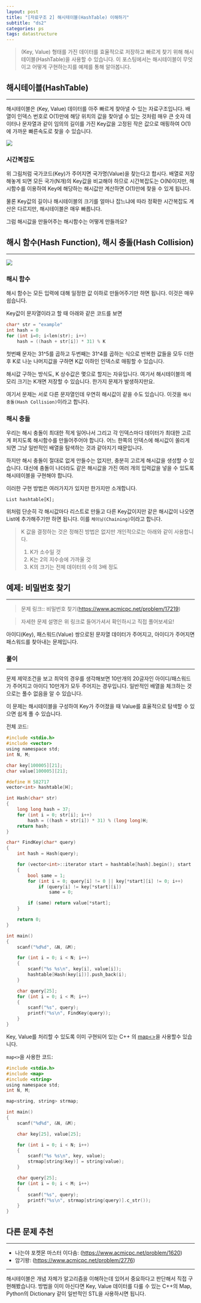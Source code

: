 ```yaml
---
layout: post
title: "[자료구조 2] 해시테이블(HashTable) 이해하기"
subtitle: "ds2"
categories: ps
tags: datastructure
---
```


> (Key, Value) 형태를 가진 데이터를 효율적으로 저장하고 빠르게 찾기 위해 해시테이블(HashTable)을 사용할 수 있습니다.
> 이 포스팅에서는 해시테이블이 무엇이고 어떻게 구현하는지를 예제를 통해 알아봅니다.

## 해시테이블(HashTable)
---

해시테이블은 (Key, Value) 데이터를 아주 빠르게 찾아낼 수 있는 자료구조입니다. 배열이 인덱스 번호로 O(1)만에 해당 위치의 값을 찾아낼 수 있는 것처럼 매우 큰 숫자 데이터나 문자열과 같이 임의의 길이를 가진 Key값을 고정된 작은 값으로 매핑하여 O(1)에 가까운 빠른속도로 찾을 수 있습니다.

![](https://laboputer.github.io/assets/img/algorithm/ds/07_hashtable1.PNG)

### 시간복잡도

위 그림처럼 국가코드(Key)가 주어지면 국가명(Value)을 찾는다고 합시다. 배열로 저장해놓게 되면 모든 국가(N개)의 Key값을 비교해야 하므로 시간복잡도는 O(N)이지만, 해시함수를 이용하여 Key에 해당하는 해시값만 계산하면 O(1)만에 찾을 수 있게 됩니다.

물론 Key값의 길이나 해시테이블의 크기를 얼마나 잡느냐에 따라 정확한 시간복잡도 계산은 다르지만, 해시테이블은 매우 빠릅니다.

그럼 해시값을 만들어주는 해시함수는 어떻게 만들까요?

## 해시 함수(Hash Function), 해시 충돌(Hash Collision)
---

![](https://laboputer.github.io/assets/img/algorithm/ds/07_hashtable2.PNG)

### 해시 함수

해시 함수는 모든 입력에 대해 일정한 값 이하로 만들어주기만 하면 됩니다. 이것은 매우 쉽습니다.

Key값이 문자열이라고 할 때 아래와 같은 코드를 보면

```C
char* str = "example"
int hash = 0 
for (int i=0; i<len(str); i++)
	hash = ((hash + str[i]) * 31) % K
```

첫번째 문자는 31^5를 곱하고 두번째는 31^4를 곱하는 식으로 반복한 값들을 모두 더한 후 K로 나눈 나머지값을 구하면 K값 이하인 인덱스로 매핑할 수 있습니다.

해시값 구하는 방식도, K 상수값은 몇으로 할지는 자유입니다. 여기서 해시테이블의 메모리 크기는 K개면 저장할 수 있습니다. 한가지 문제가 발생하지만요.

여기서 문제는 서로 다른 문자열인데 우연히 해시값이 같을 수도 있습니다. 이것을 `해시 충돌(Hash Collision)`이라고 합니다.

### 해시 충돌

우리는 해시 충돌이 최대한 적게 일어나서 그리고 각 인덱스마다 데이터가 최대한 고르게 퍼지도록 해시함수를 만들어주어야 합니다. 어느 한쪽의 인덱스에 해시값이 쏠리게 되면 그냥 일반적인 배열을 탐색하는 것과 같아지기 때문입니다.

하지만 해시 충돌이 절대로 없게 만들수는 없지만, 충분히 고르게 해시값을 생성할 수 있습니다. 대신에 충돌이 나더라도 같은 해시값을 가진 여러 개의 입력값을 넣을 수 있도록 해시테이블을 구현해야 합니다.

이러한 구현 방법은 여러가지가 있지만 한가지만 소개합니다.

```
List hashtable[K];
```

위처럼 단순히 각 해시값마다 리스트로 만들고 다른 Key값이지만 같은 해시값이 나오면 List에 추가해주기만 하면 됩니다. 이를 `체이닝(Chaining)`이라고 합니다.

> K 값을 결정하는 것은 정해진 방법은 없지만 개인적으로는 아래와 같이 사용합니다. 
> 1. K가 소수일 것
> 2. K는 2의 지수승에 가까울 것
> 3. K의 크기는 전체 데이터의 수의 3배 정도

## 예제: 비밀번호 찾기
---

> 문제 링크:: 비밀번호 찾기(https://www.acmicpc.net/problem/17219)

> 자세한 문제 설명은 위 링크로 들어가셔서 확인하시고 직접 풀어보세요!

아이디(Key), 패스워드(Value) 쌍으로된 문자열 데이터가 주어지고, 아이디가 주어지면 패스워드를 찾아내는 문제입니다.

### 풀이
---

문제 제약조건을 보고 최악의 경우를 생각해보면 10만개의 20글자인 아이디/패스워드가 주어지고 아이디 10만개가 모두 주어지는 경우입니다. 일반적인 배열을 체크하는 것으로는 풀수 없음을 알 수 있습니다.

이 문제는 해시테이블을 구성하여 Key가 주어졌을 때 Value를 효율적으로 탐색할 수 있으면 쉽게 풀 수 있습니다.

전체 코드:

```C
#include <stdio.h>
#include <vector>
using namespace std;
int N, M;

char key[100005][21];
char value[100005][21];

#define H 582717
vector<int> hashtable[H];

int Hash(char* str)
{
	long long hash = 37;
	for (int i = 0; str[i]; i++)
		hash = ((hash + str[i]) * 31) % (long long)H;
	return hash;
}

char* FindKey(char* query)
{
	int hash = Hash(query);

	for (vector<int>::iterator start = hashtable[hash].begin(); start != hashtable[hash].end(); start++)
	{
		bool same = 1;
		for (int i = 0; query[i] != 0 || key[*start][i] != 0; i++)
			if (query[i] != key[*start][i])
				same = 0;

		if (same) return value[*start];
	}

	return 0;
}

int main()
{
	scanf("%d%d", &N, &M);

	for (int i = 0; i < N; i++)
	{
		scanf("%s %s\n", key[i], value[i]);
		hashtable[Hash(key[i])].push_back(i);
	}

	char query[25];
	for (int i = 0; i < M; i++)
	{
		scanf("%s", query);
		printf("%s\n", FindKey(query));
	}
}
```

Key, Value를 처리할 수 있도록 이미 구현되어 있는 C++ 의 [map<>](http://www.cplusplus.com/reference/map/map/)을 사용할수 있습니다.

`map<>`을 사용한 코드:

```C
#include <stdio.h>
#include <map>
#include <string>
using namespace std;
int N, M;

map<string, string> strmap;

int main()
{
	scanf("%d%d", &N, &M);

	char key[25], value[25];

	for (int i = 0; i < N; i++)
	{
		scanf("%s %s\n", key, value);
		strmap[string(key)] = string(value);
	}

	char query[25];
	for (int i = 0; i < M; i++)
	{
		scanf("%s", query);
		printf("%s\n", strmap[string(query)].c_str());
	}
}
```

## 다른 문제 추천
---

- 나는야 포켓몬 마스터 이다솜: (https://www.acmicpc.net/problem/1620)
- 암기왕: (https://www.acmicpc.net/problem/2776)

---

해시테이블은 개념 자체가 알고리즘을 이해하는데 있어서 중요하다고 판단해서 직접 구현해봤습니다. 방법을 이미 아신다면 Key, Value 데이터를 다룰 수 있는 C++의 Map, Python의 Dictionary 같이 일반적인 STL을 사용하시면 됩니다.